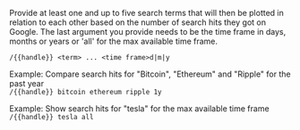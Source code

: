 Provide at least one and up to five search terms that will then be plotted in relation to each other based on the number of search hits they got on Google. The last argument you provide needs to be the time frame in days, months or years or 'all' for the max available time frame.

`/{{handle}} <term> ... <time frame>d|m|y`

Example: Compare search hits for "Bitcoin", "Ethereum" and "Ripple" for the past year  
`/{{handle}} bitcoin ethereum ripple 1y`

Example: Show search hits for "tesla" for the max available time frame  
`/{{handle}} tesla all`